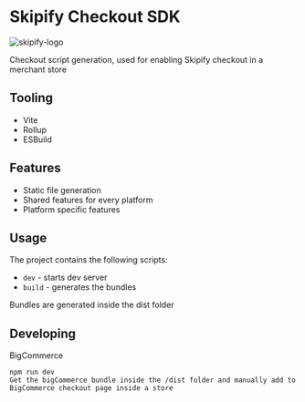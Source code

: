 # Skipify Checkout SDK

![skipify-logo](https://user-images.githubusercontent.com/5350362/204699214-f9b54d89-0328-4475-a83f-06dd469813fd.svg)

Checkout script generation, used for enabling Skipify checkout in a merchant store

## Tooling

- Vite
- Rollup
- ESBuild

## Features

- Static file generation
- Shared features for every platform
- Platform specific features

## Usage

The project contains the following scripts:

- `dev` - starts dev server
- `build` - generates the bundles

Bundles are generated inside the dist folder

## Developing 

BigCommerce

```
npm run dev
Get the bigCommerce bundle inside the /dist folder and manually add to BigCommerce checkout page inside a store
```


